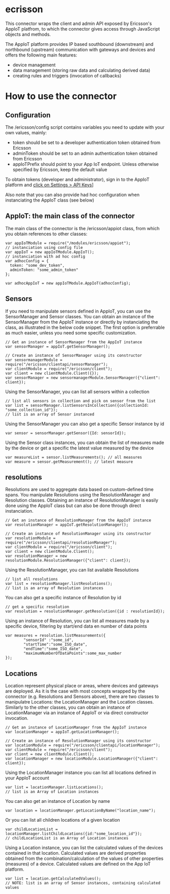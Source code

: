 # ecrisson
This connector wraps the client and admin API exposed by Ericsson's AppIoT platfrom, to which the connector gives access through JavaScript objects and methods. 

The AppIoT platform provides IP based southbound (downstream) and northbound (upstream) communication with gateways and devices and offers the following main features:
- device management
- data management (storing raw data and calculating derived data)
- creating rules and triggers (invocation of callbacks)

# How to use the connector

## Configuration
The /ericsson/config script contains variables you need to update with your own values, mainly:

- token should be set to a developer authentication token obtained from Ericsson
- adminToken should be set to an admin authentication token obtained from Ericsson
- appIoTPrefix should point to your App IoT endpoint. Unless otherwise specified by Ericsson, keep the default value

To obtain tokens (developer and administrator), sign in to the AppIoT platform and [click on Settings > API Keys](https://eappiot.sensbysigma.com/#/apikeys/apikeys)]

Also note that you can also provide had hoc configuration when instanciating the AppIoT class (see below)

## AppIoT: the main class of the connector
The main class of the connector is the /ericsson/appiot class, from which you obtain references to other classes:

```
var appIoTModule = require("/modules/ericsson/appiot");
// instanciation using config file 
var appIoT = new appIoTModule.AppIoT(); 
// instanciation with ad hoc config
var adhocConfig = {
  token: "some_dev_token",
  adminToken: "some_admin_token"
};

var adhocAppIoT = new appIoTModule.AppIoT(adhocConfig); 
```
## Sensors
If you need to manipulate sensors defined in AppIoT, you can use the SensorManager and Sensor classes. 
You can obtain an instance of the SensorManager from the AppIoT instance or directly by instanciating the class, as illustrated in the below code snippet. The first option is preferrable as much easier, unless you need some specific customization.

```
// Get an instance of SensorManager from the AppIoT instance
var sensorManager = appIoT.getSensorManager();  

// Create an instance of SensorManager using its constructor
var sensormanagerModule = require("/ericsson/clientapi/sensorManager");
var clientModule = require("/ericsson/client");
var client = new clientModule.Client({});
var sensorManager = new sensormanagerModule.SensorManager({"client": client});
```
Using the SensorManager, you can list all sensors within a collection
```
// list all sensors in collection and pick on sensor from the list
var list = sensorManager.listSensorsInCollection({collectionId: "some_collection_id"});
// list is an array of Sensor instanced
```
Using the SensorManager you can also get a specific Sensor instance by id
```
var sensor = sensorManager.getSensor({Id: sensorId});
```
Using the Sensor class instances, you can obtain the list of measures made by the device or get a specific the latest value measured by the device
```
var measureList = sensor.listMeasurements(); // all measures
var measure = sensor.getMeasurement(); // latest measure
```

## resolutions
Resolutions are used to aggregate data based on custom-defined time spans. You manipulate Resolutions using the ResolutionManager and Resolution classes. Obtaining an instance of ResolutionManager is easily done using the AppIoT class but can also be done through direct instanciation.

```
// Get an instance of ResolutionManager from the AppIoT instance
var resolutionManager = appIoT.getResolutionManager();  

// Create an instance of ResolutionManager using its constructor
var resolutionModule = require("/ericsson/clientapi/resolutionManager");
var clientModule = require("/ericsson/client");
var client = new clientModule.Client(); 
var resolutionManager = new resolutionModule.ResolutionManager({"client": client});
``` 
Using the ResolutionManager, you can list available Resolutions 
```
// list all resolutions
var list = resolutionManager.listResolutions();
// list is an array of Resolution instances
```
You can also get a specific instance of Resolution by id
```
// get a specific resolution
var resolution = resolutionManager.getResolution({id : resolutionId});
```
Using an instance of Resolution, you can list all measures made by a specific device, filtering by start/end data en number of data points
```
var measures = resolution.listMeasurements({
        "sensorId" :"some_id",
        "startTime":"some_ISO_date",
        "endTime":"some_ISO_date",
        "maximumNumberOfDataPoints":some_max_number
});
```

## Locations
Location represent physical place or areas, where devices and gateways are deployed. As it is the case with most concepts wrapped by the connector (e.g. Resolutions and Sensors above), there are two classes to manipulatre Locations: the LocationManager and the Location classes. Similarly to the other classes, you can obtain an instance of LocationManager via an instance of AppIoT or via direct constructor invocation.

```
// Get an instance of LocationManager from the AppIoT instance
var locationManager = appIoT.getLocationManager();

// Create an instance of ResolutionManager using its constructor
var locationModule = require("/ericsson/clientapi/locationManager");
var clientModule = require("/ericsson/client");
var client = new clientModule.Client(); 
var locationManager = new locationModule.LocationManager({"client": client});
```
Using the LocationManager instance you can list all locations defined in your AppIoT account
```
var list = locationManager.listLocations();
// list is an Array of Location instances
```
You can also get an instance of Location by name
```
var location = locationManager.getLocationByName("location_name");
```
Or you can list all children locations of a given location
```
var childLocationList = locationManager.listChildLocations({id:"some_location_id"});
// childLocationList is an Array of Location instances
```
Using a Location instance, you can list the calculated values of the devices contained in that location. Calculated values are derived properties obtained from the combination/calculation of the values of other properties (measures) of a device. Calculated values are defined on the App IoT platform.
```
var list = location.getCalculatedValues();
// NOTE: list is an array of Sensor instances, containing calculated values
```

